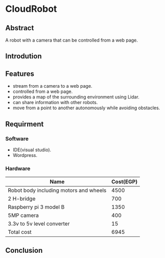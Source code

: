 # CloudRobot
## Abstract
A robot with a camera that can be controlled from a web page.
## Introdution
## Features
* stream from a camera to a web page.
* controlled from a web page.
* provides a map of the surrounding environment using Lidar.
* can share information with other robots.
* move from a point to another autonomously while avoiding obstacles.
## Requirment
### Software
* IDE(visual studio).
* Wordpress.
### Hardware
Name|Cost(EGP)
-|-
Robot body including motors and wheels|4500
2 H-bridge|700
Raspberry pi 3 model B|1350
5MP camera|400
3.3v to 5v level converter|15
Total cost|6945
## Conclusion
